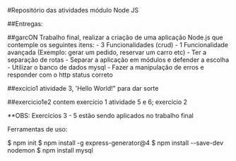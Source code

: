 #Repositório das atividades módulo Node JS

##Entregas:

##garcON 
Trabalho final, realizar a criação de uma aplicação Node.js que contemple os seguintes itens:
	- 3 Funcionalidades (crud)
	- 1 Funcionalidade avançada (Exemplo: gerar um pedido, reservar um carro etc)
	- Ter a separação de rotas
	- Separar a aplicação em módulos e defender a escolha
	- Utilizar o banco de dados mysql
	- Fazer a manipulação de erros e responder com o http status correto

##excício1 
atividade 3, 'Hello World!" para dar sorte

##exercicio1e2
contem exercício 1 atividade 5 e 6;
exercício 2

**OBS: Exercícios 3 - 5 estão sendo aplicados no trabalho final

Ferramentas de uso:

$ npm init
$ npm install -g express-generator@4
$ npm install --save-dev nodemon
$ npm install mysql
